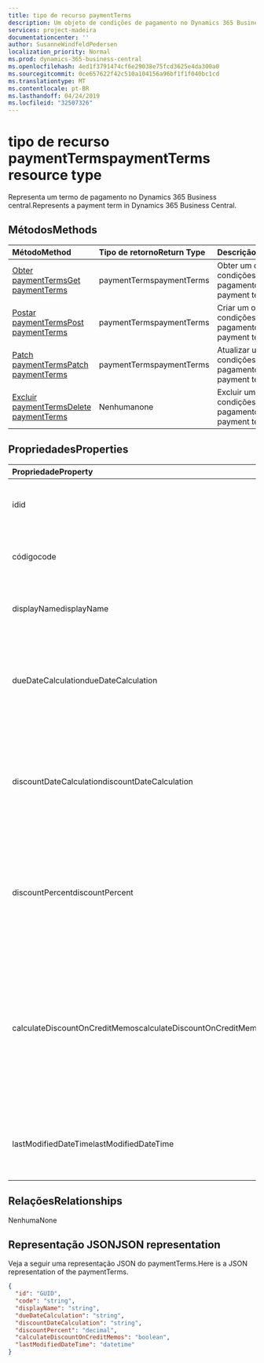 ```yaml
---
title: tipo de recurso paymentTerms
description: Um objeto de condições de pagamento no Dynamics 365 Business central.
services: project-madeira
documentationcenter: ''
author: SusanneWindfeldPedersen
localization_priority: Normal
ms.prod: dynamics-365-business-central
ms.openlocfilehash: 4ed1f3791474cf6e29038e75fcd3625e4da300a0
ms.sourcegitcommit: 0ce657622f42c510a104156a96bf1f1f040bc1cd
ms.translationtype: MT
ms.contentlocale: pt-BR
ms.lasthandoff: 04/24/2019
ms.locfileid: "32507326"
---
```

# <a name="paymentterms-resource-type"></a><span data-ttu-id="bc242-103">tipo de recurso paymentTerms</span><span class="sxs-lookup"><span data-stu-id="bc242-103">paymentTerms resource type</span></span>
<span data-ttu-id="bc242-104">Representa um termo de pagamento no Dynamics 365 Business central.</span><span class="sxs-lookup"><span data-stu-id="bc242-104">Represents a payment term in Dynamics 365 Business Central.</span></span>

## <a name="methods"></a><span data-ttu-id="bc242-105">Métodos</span><span class="sxs-lookup"><span data-stu-id="bc242-105">Methods</span></span>

| <span data-ttu-id="bc242-106">Método</span><span class="sxs-lookup"><span data-stu-id="bc242-106">Method</span></span>                                                      | <span data-ttu-id="bc242-107">Tipo de retorno</span><span class="sxs-lookup"><span data-stu-id="bc242-107">Return Type</span></span>|<span data-ttu-id="bc242-108">Descrição</span><span class="sxs-lookup"><span data-stu-id="bc242-108">Description</span></span>            |
|:------------------------------------------------------------|:-----------|:----------------------|
|[<span data-ttu-id="bc242-109">Obter paymentTerms</span><span class="sxs-lookup"><span data-stu-id="bc242-109">Get paymentTerms</span></span>](../api/dynamics-paymentterms-get.md)      |<span data-ttu-id="bc242-110">paymentTerms</span><span class="sxs-lookup"><span data-stu-id="bc242-110">paymentTerms</span></span>|<span data-ttu-id="bc242-111">Obter um objeto de condições de pagamento.</span><span class="sxs-lookup"><span data-stu-id="bc242-111">Get a payment terms object.</span></span>   |
|[<span data-ttu-id="bc242-112">Postar paymentTerms</span><span class="sxs-lookup"><span data-stu-id="bc242-112">Post paymentTerms</span></span>](../api/dynamics-create-paymentterms.md)  |<span data-ttu-id="bc242-113">paymentTerms</span><span class="sxs-lookup"><span data-stu-id="bc242-113">paymentTerms</span></span>|<span data-ttu-id="bc242-114">Criar um objeto de condições de pagamento.</span><span class="sxs-lookup"><span data-stu-id="bc242-114">Create a payment terms object.</span></span>|
|[<span data-ttu-id="bc242-115">Patch paymentTerms</span><span class="sxs-lookup"><span data-stu-id="bc242-115">Patch paymentTerms</span></span>](../api/dynamics-paymentterms-update.md) |<span data-ttu-id="bc242-116">paymentTerms</span><span class="sxs-lookup"><span data-stu-id="bc242-116">paymentTerms</span></span>|<span data-ttu-id="bc242-117">Atualizar um objeto de condições de pagamento.</span><span class="sxs-lookup"><span data-stu-id="bc242-117">Update a payment terms object.</span></span>|
|[<span data-ttu-id="bc242-118">Excluir paymentTerms</span><span class="sxs-lookup"><span data-stu-id="bc242-118">Delete paymentTerms</span></span>](../api/dynamics-paymentterms-delete.md)|<span data-ttu-id="bc242-119">Nenhuma</span><span class="sxs-lookup"><span data-stu-id="bc242-119">none</span></span>        |<span data-ttu-id="bc242-120">Excluir um objeto de condições de pagamento.</span><span class="sxs-lookup"><span data-stu-id="bc242-120">Delete a payment terms object.</span></span>|

## <a name="properties"></a><span data-ttu-id="bc242-121">Propriedades</span><span class="sxs-lookup"><span data-stu-id="bc242-121">Properties</span></span>
| <span data-ttu-id="bc242-122">Propriedade</span><span class="sxs-lookup"><span data-stu-id="bc242-122">Property</span></span>                     | <span data-ttu-id="bc242-123">Tipo</span><span class="sxs-lookup"><span data-stu-id="bc242-123">Type</span></span>     |<span data-ttu-id="bc242-124">Descrição</span><span class="sxs-lookup"><span data-stu-id="bc242-124">Description</span></span>                                                |
|:-----------------------------|:-------|:----------------------------------------------------------|
|<span data-ttu-id="bc242-125">id</span><span class="sxs-lookup"><span data-stu-id="bc242-125">id</span></span>                            |<span data-ttu-id="bc242-126">GUID</span><span class="sxs-lookup"><span data-stu-id="bc242-126">GUID</span></span>    |<span data-ttu-id="bc242-127">A ID exclusiva do paymentTerms.</span><span class="sxs-lookup"><span data-stu-id="bc242-127">The unique ID of the paymentTerms.</span></span> <span data-ttu-id="bc242-128">Não editável.</span><span class="sxs-lookup"><span data-stu-id="bc242-128">Non-editable.</span></span>           |
|<span data-ttu-id="bc242-129">código</span><span class="sxs-lookup"><span data-stu-id="bc242-129">code</span></span>                          |<span data-ttu-id="bc242-130">cadeia de caracteres</span><span class="sxs-lookup"><span data-stu-id="bc242-130">string</span></span>  |<span data-ttu-id="bc242-131">Especifica o código da expressão de pagamento.</span><span class="sxs-lookup"><span data-stu-id="bc242-131">Specifies the payment term code.</span></span>                           |
|<span data-ttu-id="bc242-132">displayName</span><span class="sxs-lookup"><span data-stu-id="bc242-132">displayName</span></span>                   |<span data-ttu-id="bc242-133">string</span><span class="sxs-lookup"><span data-stu-id="bc242-133">string</span></span>  |<span data-ttu-id="bc242-134">Especifica o nome de exibição do termo de pagamento.</span><span class="sxs-lookup"><span data-stu-id="bc242-134">Specifies the payment term display name.</span></span>                   |
|<span data-ttu-id="bc242-135">dueDateCalculation</span><span class="sxs-lookup"><span data-stu-id="bc242-135">dueDateCalculation</span></span>            |<span data-ttu-id="bc242-136">string</span><span class="sxs-lookup"><span data-stu-id="bc242-136">string</span></span>  |<span data-ttu-id="bc242-137">Especifica a fórmula usada para calcular a data em que um pagamento deve ser feito.</span><span class="sxs-lookup"><span data-stu-id="bc242-137">Specifies the formula that is used to calculate the date that a payment must be made.</span></span>|
|<span data-ttu-id="bc242-138">discountDateCalculation</span><span class="sxs-lookup"><span data-stu-id="bc242-138">discountDateCalculation</span></span>       |<span data-ttu-id="bc242-139">string</span><span class="sxs-lookup"><span data-stu-id="bc242-139">string</span></span>  |<span data-ttu-id="bc242-140">Especifica a fórmula usada para calcular a data em que um pagamento deve ser feito para obter um desconto.</span><span class="sxs-lookup"><span data-stu-id="bc242-140">Specifies the formula that is used to calculate the date that a payment must be made in order to obtain a discount.</span></span>|
|<span data-ttu-id="bc242-141">discountPercent</span><span class="sxs-lookup"><span data-stu-id="bc242-141">discountPercent</span></span>               |<span data-ttu-id="bc242-142">dígitos</span><span class="sxs-lookup"><span data-stu-id="bc242-142">decimal</span></span> |<span data-ttu-id="bc242-143">Especifica a porcentagem de desconto aplicada ao pagamento antecipado de um valor de fatura.</span><span class="sxs-lookup"><span data-stu-id="bc242-143">Specifies the discount percentage that is applied for early payment of an invoice amount.</span></span>|
|<span data-ttu-id="bc242-144">calculateDiscountOnCreditMemos</span><span class="sxs-lookup"><span data-stu-id="bc242-144">calculateDiscountOnCreditMemos</span></span>|<span data-ttu-id="bc242-145">booliano</span><span class="sxs-lookup"><span data-stu-id="bc242-145">boolean</span></span> |<span data-ttu-id="bc242-146">Especifica se o desconto deve ser aplicado a memorandos de crédito.</span><span class="sxs-lookup"><span data-stu-id="bc242-146">Specifies if the discount should be applied to credit memos.</span></span> <span data-ttu-id="bc242-147">**True** indica que um desconto será fornecido, **false** indica que um desconto não será fornecido.</span><span class="sxs-lookup"><span data-stu-id="bc242-147">**True** indicates a discount will be given, **false** indicates a discount will not be given.</span></span>|
|<span data-ttu-id="bc242-148">lastModifiedDateTime</span><span class="sxs-lookup"><span data-stu-id="bc242-148">lastModifiedDateTime</span></span>          |<span data-ttu-id="bc242-149">DateTime</span><span class="sxs-lookup"><span data-stu-id="bc242-149">datetime</span></span>|<span data-ttu-id="bc242-150">O último DateTime que o paymentTerms foi modificado.</span><span class="sxs-lookup"><span data-stu-id="bc242-150">The last datetime the paymentTerms was modified.</span></span> <span data-ttu-id="bc242-151">Somente leitura.</span><span class="sxs-lookup"><span data-stu-id="bc242-151">Read-Only.</span></span>|  


## <a name="relationships"></a><span data-ttu-id="bc242-152">Relações</span><span class="sxs-lookup"><span data-stu-id="bc242-152">Relationships</span></span>
<span data-ttu-id="bc242-153">Nenhuma</span><span class="sxs-lookup"><span data-stu-id="bc242-153">None</span></span>

## <a name="json-representation"></a><span data-ttu-id="bc242-154">Representação JSON</span><span class="sxs-lookup"><span data-stu-id="bc242-154">JSON representation</span></span>

<span data-ttu-id="bc242-155">Veja a seguir uma representação JSON do paymentTerms.</span><span class="sxs-lookup"><span data-stu-id="bc242-155">Here is a JSON representation of the paymentTerms.</span></span>


```json
{
  "id": "GUID",
  "code": "string",
  "displayName": "string",
  "dueDateCalculation": "string",
  "discountDateCalculation": "string",
  "discountPercent": "decimal",
  "calculateDiscountOnCreditMemos": "boolean",
  "lastModifiedDateTime": "datetime"
}

```
